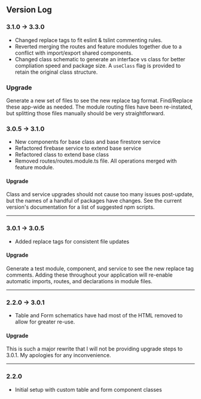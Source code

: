 ## Version Log

### 3.1.0 -> 3.3.0
- Changed replace tags to fit eslint & tslint commenting rules.
- Reverted merging the routes and feature modules together due to a conflict with import/export shared components.
- Changed class schematic to generate an interface vs class for better compliation speed and package size. A `useClass` flag is provided to retain the original class structure.

### Upgrade
Generate a new set of files to see the new replace tag format. Find/Replace these app-wide as needed. The module routing files have been re-instated, but splitting those files manually should be very straightforward.

### 3.0.5 -> 3.1.0
- New components for base class and base firestore service
- Refactored firebase service to extend base service
- Refactored class to extend base class
- Removed routes/routes.module.ts file. All operations merged with feature module.

#### Upgrade
Class and service upgrades should not cause too many issues post-update, but the names of a handful of packages have changes. See the current version's documentation for a list of suggested npm scripts.

---

### 3.0.1 -> 3.0.5
- Added replace tags for consistent file updates

#### Upgrade
Generate a test module, component, and service to see the new replace tag comments. Adding these throughout your application will re-enable automatic imports, routes, and declarations in module files.

---

### 2.2.0 -> 3.0.1
- Table and Form schematics have had most of the HTML removed to allow for greater re-use.

#### Upgrade
This is such a major rewrite that I will not be providing upgrade steps to 3.0.1. My apologies for any inconvenience.

---

### 2.2.0
- Initial setup with custom table and form component classes
